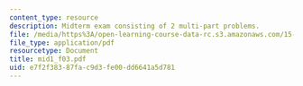 ```yaml
---
content_type: resource
description: Midterm exam consisting of 2 multi-part problems.
file: /media/https%3A/open-learning-course-data-rc.s3.amazonaws.com/15-501-introduction-to-financial-and-managerial-accounting-spring-2004/e7f2f38387fac9d3fe00dd6641a5d781_mid1_f03.pdf
file_type: application/pdf
resourcetype: Document
title: mid1_f03.pdf
uid: e7f2f383-87fa-c9d3-fe00-dd6641a5d781
---
```

